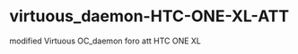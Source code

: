 virtuous_daemon-HTC-ONE-XL-ATT
==============================

modified Virtuous OC_daemon foro att HTC ONE XL